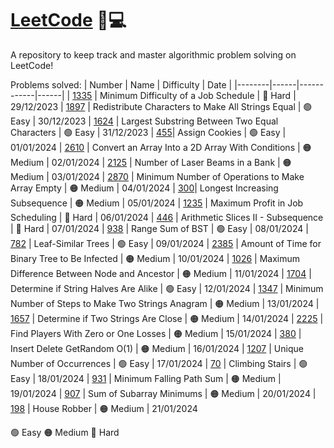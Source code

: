# [LeetCode](https://leetcode.com/apayeras/) 🧠💻

A repository to keep track and master algorithmic problem solving on LeetCode!

Problems solved:
| Number | Name | Difficulty | Date |
|--------|------|------------|------|
| [1335](https://leetcode.com/problems/minimum-difficulty-of-a-job-schedule/description/) | Minimum Difficulty of a Job Schedule | 🔴 Hard | 29/12/2023
| [1897](https://leetcode.com/problems/redistribute-characters-to-make-all-strings-equal/description/) | Redistribute Characters to Make All Strings Equal | 🟢 Easy | 30/12/2023
| [1624](https://leetcode.com/problems/largest-substring-between-two-equal-characters/description) | Largest Substring Between Two Equal Characters | 🟢 Easy | 31/12/2023
| [455](https://leetcode.com/problems/assign-cookies/description/)| Assign Cookies | 🟢 Easy | 01/01/2024
| [2610](https://leetcode.com/problems/convert-an-array-into-a-2d-array-with-conditions/description/) | Convert an Array Into a 2D Array With Conditions | 🟠 Medium | 02/01/2024
| [2125](https://leetcode.com/problems/number-of-laser-beams-in-a-bank/description/) | Number of Laser Beams in a Bank | 🟠 Medium | 03/01/2024
| [2870](https://leetcode.com/problems/minimum-number-of-operations-to-make-array-empty/description/) | Minimum Number of Operations to Make Array Empty | 🟠 Medium | 04/01/2024
| [300](https://leetcode.com/problems/longest-increasing-subsequence/description/)| Longest Increasing Subsequence | 🟠 Medium | 05/01/2024
| [1235](https://leetcode.com/problems/maximum-profit-in-job-scheduling/description/) | Maximum Profit in Job Scheduling | 🔴 Hard | 06/01/2024
| [446](https://leetcode.com/problems/arithmetic-slices-ii-subsequence/description) | Arithmetic Slices II - Subsequence | 🔴 Hard | 07/01/2024
| [938](https://leetcode.com/problems/range-sum-of-bst/description/) | Range Sum of BST | 🟢 Easy | 08/01/2024
| [782](https://leetcode.com/problems/leaf-similar-trees/description/) | Leaf-Similar Trees | 🟢 Easy | 09/01/2024
| [2385](https://leetcode.com/problems/amount-of-time-for-binary-tree-to-be-infected/description) | Amount of Time for Binary Tree to Be Infected | 🟠 Medium | 10/01/2024
| [1026](https://leetcode.com/problems/maximum-difference-between-node-and-ancestor/description/) | Maximum Difference Between Node and Ancestor | 🟠 Medium | 11/01/2024
| [1704](https://leetcode.com/problems/determine-if-string-halves-are-alike/description/) | Determine if String Halves Are Alike | 🟢 Easy | 12/01/2024
| [1347](https://leetcode.com/problems/minimum-number-of-steps-to-make-two-strings-anagram/description/) | Minimum Number of Steps to Make Two Strings Anagram | 🟠 Medium | 13/01/2024
| [1657](https://leetcode.com/problems/determine-if-two-strings-are-close/description/) | Determine if Two Strings Are Close | 🟠 Medium | 14/01/2024
| [2225](https://leetcode.com/problems/find-players-with-zero-or-one-losses/description/) | Find Players With Zero or One Losses | 🟠 Medium | 15/01/2024
| [380](https://leetcode.com/problems/insert-delete-getrandom-o1/description/) | Insert Delete GetRandom O(1) | 🟠 Medium | 16/01/2024
| [1207](https://leetcode.com/problems/unique-number-of-occurrences/description/) | Unique Number of Occurrences | 🟢 Easy | 17/01/2024
| [70](https://leetcode.com/problems/climbing-stairs/description/) | Climbing Stairs | 🟢 Easy | 18/01/2024
| [931](https://leetcode.com/problems/minimum-falling-path-sum/description/) | Minimum Falling Path Sum | 🟠 Medium | 19/01/2024
| [907](https://leetcode.com/problems/sum-of-subarray-minimums/description/) | Sum of Subarray Minimums | 🟠 Medium | 20/01/2024
| [198](https://leetcode.com/problems/sum-of-subarray-minimums/description/) | House Robber | 🟠 Medium | 21/01/2024

🟢 Easy
🟠 Medium
🔴 Hard
